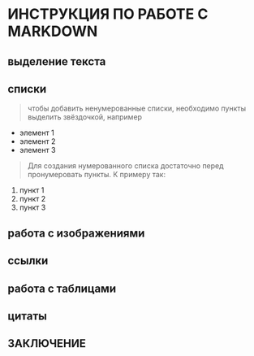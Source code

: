 # ИНСТРУКЦИЯ ПО РАБОТЕ С MARKDOWN

## выделение текста

## списки

> чтобы добавить ненумерованные списки, необходимо пункты выделить звёздочкой, например
* элемент 1
* элемент 2
* элемент 3

>Для создания нумерованного списка достаточно перед пронумеровать пункты. К примеру так:
1. пункт 1
2. пункт 2
3. пункт 3
## работа с изображениями

## ссылки

## работа с таблицами

## цитаты

## ЗАКЛЮЧЕНИЕ
